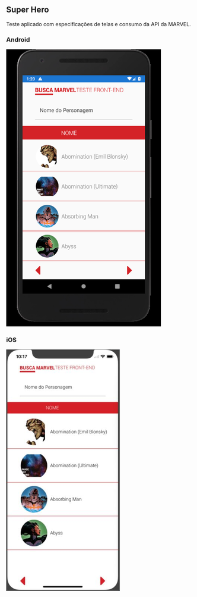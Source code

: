 ## Super Hero

Teste aplicado com especificações de telas e consumo da API da MARVEL.

### Android
![Image](https://github.com/BrunoRuiz/SuperHero/blob/master/ScreenShots/Android.png)

### iOS
![Image](https://github.com/BrunoRuiz/SuperHero/blob/master/ScreenShots/iOS.JPG)
